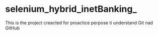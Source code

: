 # selenium_hybrid_inetBanking_
This is the project creacted for proactice perpose ti understand Git nad GitHub

